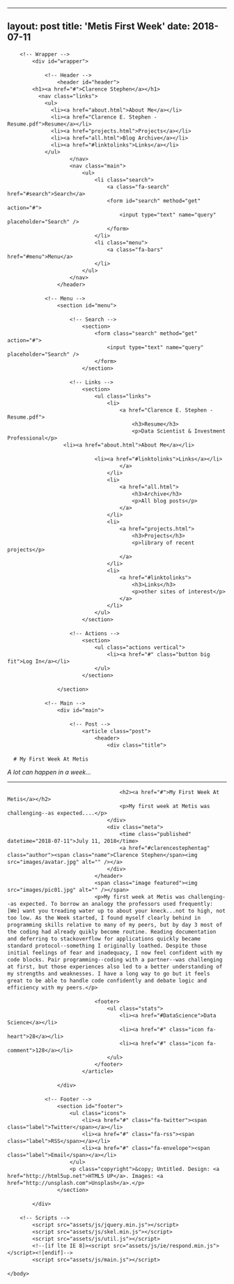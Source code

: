 
---
layout: post
title: 'Metis First Week'
date: 2018-07-11
---
<!--
	Future Imperfect by HTML5 UP
	html5up.net | @ajlkn
	Free for personal and commercial use under the CCA 3.0 license (html5up.net/license)

-->
<html>
	<head>
		<title>My First Week At Metis</title>
		<meta charset="utf-8" />
		<meta name="viewport" content="width=device-width, initial-scale=1" />
		<!--[if lte IE 8]><script src="assets/js/ie/html5shiv.js"></script><![endif]-->
		<link rel="stylesheet" href="assets/css/main.css" />
		<!--[if lte IE 9]><link rel="stylesheet" href="assets/css/ie9.css" /><![endif]-->
		<!--[if lte IE 8]><link rel="stylesheet" href="assets/css/ie8.css" /><![endif]-->
	</head>
	<body class="single">

		<!-- Wrapper -->
			<div id="wrapper">

				<!-- Header -->
					<header id="header">
            <h1><a href="#">Clarence Stephen</a></h1>
              <nav class="links">
                <ul>
                  <li><a href="about.html">About Me</a></li>
                  <li><a href="Clarence E. Stephen - Resume.pdf">Resume</a></li>
                  <li><a href="projects.html">Projects</a></li>
                  <li><a href="all.html">Blog Archive</a></li>
                  <li><a href="#linktolinks">Links</a></li>
                </ul>
						</nav>
						<nav class="main">
							<ul>
								<li class="search">
									<a class="fa-search" href="#search">Search</a>
									<form id="search" method="get" action="#">
										<input type="text" name="query" placeholder="Search" />
									</form>
								</li>
								<li class="menu">
									<a class="fa-bars" href="#menu">Menu</a>
								</li>
							</ul>
						</nav>
					</header>

				<!-- Menu -->
					<section id="menu">

						<!-- Search -->
							<section>
								<form class="search" method="get" action="#">
									<input type="text" name="query" placeholder="Search" />
								</form>
							</section>

						<!-- Links -->
							<section>
								<ul class="links">
									<li>
										<a href="Clarence E. Stephen - Resume.pdf">
											<h3>Resume</h3>
											<p>Data Scientist & Investment Professional</p>																			
                      <li><a href="about.html">About Me</a></li>

								<li><a href="#linktolinks">Links</a></li>
										</a>
									</li>
									<li>
										<a href="all.html">
											<h3>Archive</h3>
											<p>All blog posts</p>
										</a>
									</li>
									<li>
										<a href="projects.html">
											<h3>Projects</h3>
											<p>library of recent projects</p>
										</a>
									</li>
									<li>
										<a href="#linktolinks">
											<h3>Links</h3>
											<p>other sites of interest</p>
										</a>
									</li>
								</ul>
							</section>

						<!-- Actions -->
							<section>
								<ul class="actions vertical">
									<li><a href="#" class="button big fit">Log In</a></li>
								</ul>
							</section>

					</section>

				<!-- Main -->
					<div id="main">

						<!-- Post -->
							<article class="post">
								<header>
									<div class="title">
                  
      # My First Week At Metis
_A lot can happen in a week..._

<hr width="100%">


										<h2><a href="#">My First Week At Metis</a></h2>
										<p>My first week at Metis was challenging--as expected....</p>
									</div>
									<div class="meta">
										<time class="published" datetime="2018-07-11">July 11, 2018</time>
										<a href="#clarencestephentag" class="author"><span class="name">Clarence Stephen</span><img src="images/avatar.jpg" alt="" /></a>
									</div>
								</header>
								<span class="image featured"><img src="images/pic01.jpg" alt="" /></span>
								<p>My first week at Metis was challenging--as expected. To borrow an analogy the professors used frequently: [We] want you treading water up to about your kneck...not to high, not too low. As the Week started, I found myself clearly behind in programming skills relative to many of my peers, but by day 3 most of the coding had already quikly become routine. Reading documentation and deferring to stackoverflow for applications quickly became standard protocol--something I originally loathed. Despite those initial feelings of fear and inadequacy, I now feel confident with my code blocks. Pair programming--coding with a partner--was challenging at first, but those experiences also led to a better understanding of my strengths and weaknesses. I have a long way to go but it feels great to be able to handle code confidently and debate logic and efficiency with my peers.</p>
                
								<footer>
									<ul class="stats">
										<li><a href="#DataScience">Data Science</a></li>
										<li><a href="#" class="icon fa-heart">28</a></li>
										<li><a href="#" class="icon fa-comment">128</a></li>
									</ul>
								</footer>
							</article>

					</div>

				<!-- Footer -->
					<section id="footer">
						<ul class="icons">
							<li><a href="#" class="fa-twitter"><span class="label">Twitter</span></a></li>
							<li><a href="#" class="fa-rss"><span class="label">RSS</span></a></li>
							<li><a href="#" class="fa-envelope"><span class="label">Email</span></a></li>
						</ul>
						<p class="copyright">&copy; Untitled. Design: <a href="http://html5up.net">HTML5 UP</a>. Images: <a href="http://unsplash.com">Unsplash</a>.</p>
					</section>

			</div>

		<!-- Scripts -->
			<script src="assets/js/jquery.min.js"></script>
			<script src="assets/js/skel.min.js"></script>
			<script src="assets/js/util.js"></script>
			<!--[if lte IE 8]><script src="assets/js/ie/respond.min.js"></script><![endif]-->
			<script src="assets/js/main.js"></script>

	</body>
</html>
